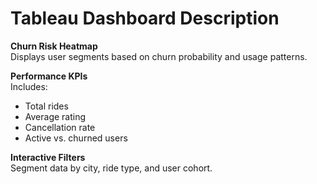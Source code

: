 # Tableau Dashboard Description

**Churn Risk Heatmap**  
Displays user segments based on churn probability and usage patterns.

**Performance KPIs**  
Includes:
- Total rides
- Average rating
- Cancellation rate
- Active vs. churned users

**Interactive Filters**  
Segment data by city, ride type, and user cohort.
